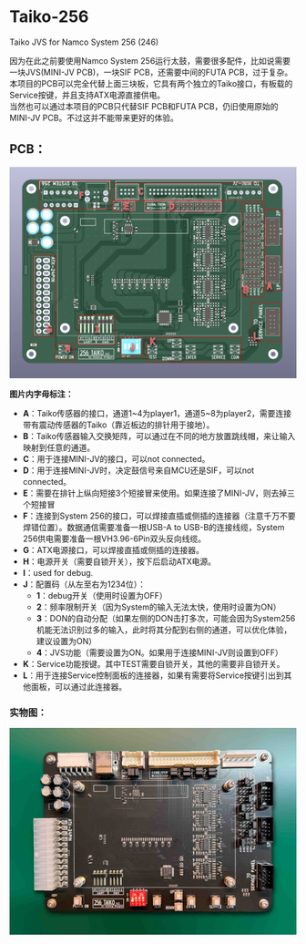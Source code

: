 # Taiko-256
 Taiko JVS for Namco System 256 (246)  
  
因为在此之前要使用Namco System 256运行太鼓，需要很多配件，比如说需要一块JVS(MINI-JV PCB)，一块SIF PCB，还需要中间的FUTA PCB，过于复杂。  
本项目的PCB可以完全代替上面三块板，它具有两个独立的Taiko接口，有板载的Service按键，并且支持ATX电源直接供电。  
当然也可以通过本项目的PCB只代替SIF PCB和FUTA PCB，仍旧使用原始的MINI-JV PCB。不过这并不能带来更好的体验。
  
## PCB：  

![PCB](img/pcb1.png)  

**图片内字母标注：**  
- **A**：Taiko传感器的接口，通道1\~4为player1，通道5\~8为player2，需要连接带有震动传感器的Taiko（靠近板边的排针用于接地）。  
- **B**：Taiko传感器输入交换矩阵，可以通过在不同的地方放置跳线帽，来让输入映射到任意的通道。  
- **C**：用于连接MINI-JV的接口，可以not connected。  
- **D**：用于连接MINI-JV时，决定鼓信号来自MCU还是SIF，可以not connected。  
- **E**：需要在排针上纵向短接3个短接冒来使用。如果连接了MINI-JV，则去掉三个短接冒  
- **F**：连接到System 256的接口，可以焊接直插或侧插的连接器（注意千万不要焊错位置）。数据通信需要准备一根USB-A to USB-B的连接线缆，System 256供电需要准备一根VH3.96-6Pin双头反向线缆。  
- **G**：ATX电源接口，可以焊接直插或侧插的连接器。  
- **H**：电源开关（需要自锁开关），按下后启动ATX电源。  
- **I**：used for debug.  
- **J**：配置码（从左至右为1234位）：
  - **1**：debug开关（使用时设置为OFF）  
  - **2**：频率限制开关（因为System的输入无法太快，使用时设置为ON）  
  - **3**：DON的自动分配（如果左侧的DON击打多次，可能会因为System256机能无法识别过多的输入，此时将其分配到右侧的通道，可以优化体验，建议设置为ON）  
  - **4**：JVS功能（需要设置为ON。如果用于连接MINI-JV则设置到OFF）  
- **K**：Service功能按键。其中TEST需要自锁开关，其他的需要非自锁开关。  
- **L**：用于连接Service控制面板的连接器，如果有需要将Service按键引出到其他面板，可以通过此连接器。  
  
  
### 实物图： 
![PCB-Photo](img/pcb2.JPG)
  

